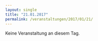 ```yaml
---
layout: single
title: "21.01.2017"
permalink: /veranstaltungen/2017/01/21/
---
```


Keine Veranstaltung an diesem Tag.
